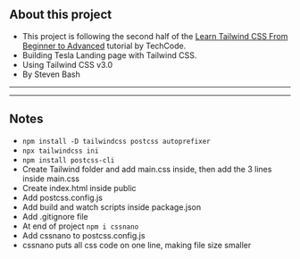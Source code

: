 ## About this project
- This project is following the second half of the [Learn Tailwind CSS From Beginner to Advanced](https://youtu.be/VsY9W8HTaoY) tutorial by TechCode.
- Building Tesla Landing page with Tailwind CSS.
- Using Tailwind CSS v3.0
- By Steven Bash
---
---
## Notes
- `npm install -D tailwindcss postcss autoprefixer`
- `npx tailwindcss ini`
- `npm install postcss-cli`
- Create Tailwind folder and add main.css inside, then add the 3 lines inside main.css
- Create index.html inside public
- Add postcss.config.js
- Add build and watch scripts inside package.json
- Add .gitignore file
- At end of project `npm i cssnano`
- Add cssnano to postcss.config.js
- cssnano puts all css code on one line, making file size smaller